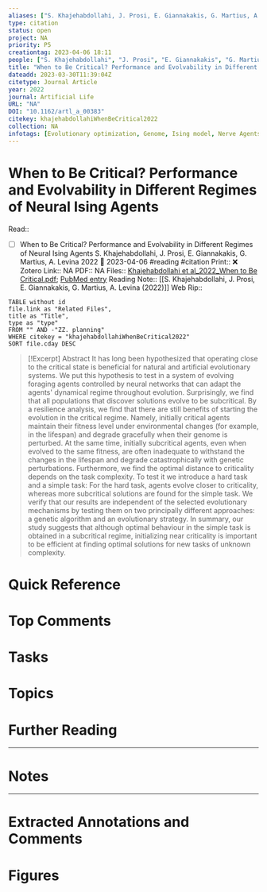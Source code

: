 ```yaml
---
aliases: ["S. Khajehabdollahi, J. Prosi, E. Giannakakis, G. Martius, A. Levina (2022)",]
type: citation
status: open
project: NA
priority: P5
creationtag: 2023-04-06 18:11
people: ["S. Khajehabdollahi", "J. Prosi", "E. Giannakakis", "G. Martius", "A. Levina"]
title: "When to Be Critical? Performance and Evolvability in Different Regimes of Neural Ising Agents"
dateadd: 2023-03-30T11:39:04Z
citetype: Journal Article
year: 2022
journal: Artificial Life
URL: "NA"
DOI: "10.1162/artl_a_00383"
citekey: khajehabdollahiWhenBeCritical2022
collection: NA
infotags: [Evolutionary optimization, Genome, Ising model, Nerve Agents, Neural Networks, Computer, criticality, dynamical systems, neural networks]
---
```


# When to Be Critical? Performance and Evolvability in Different Regimes of Neural Ising Agents
Read:: 
- [ ] When to Be Critical? Performance and Evolvability in Different Regimes of Neural Ising Agents S. Khajehabdollahi, J. Prosi, E. Giannakakis, G. Martius, A. Levina 2022 🛫 2023-04-06 #reading #citation
Print::  ❌
Zotero Link:: NA
PDF:: NA
Files:: [Khajehabdollahi et al_2022_When to Be Critical.pdf](file:///C:%5CUsers%5Cmichaelt%5CInsync%5Cm@tarlton.info%5CGoogle%20Drive%5C06.%20Zotero%5Cstorage_new%5CArtificial%20Life_2022%5CKhajehabdollahi%20et%20al_2022_When%20to%20Be%20Critical.pdf); [PubMed entry](file:///)
Reading Note:: [[S. Khajehabdollahi, J. Prosi, E. Giannakakis, G. Martius, A. Levina (2022)]]
Web Rip:: 

```dataview
TABLE without id
file.link as "Related Files",
title as "Title",
type as "type"
FROM "" AND -"ZZ. planning"
WHERE citekey = "khajehabdollahiWhenBeCritical2022" 
SORT file.cday DESC
```


> [!Excerpt] Abstract
> It has long been hypothesized that operating close to the critical state is beneficial for natural and artificial evolutionary systems. We put this hypothesis to test in a system of evolving foraging agents controlled by neural networks that can adapt the agents' dynamical regime throughout evolution. Surprisingly, we find that all populations that discover solutions evolve to be subcritical. By a resilience analysis, we find that there are still benefits of starting the evolution in the critical regime. Namely, initially critical agents maintain their fitness level under environmental changes (for example, in the lifespan) and degrade gracefully when their genome is perturbed. At the same time, initially subcritical agents, even when evolved to the same fitness, are often inadequate to withstand the changes in the lifespan and degrade catastrophically with genetic perturbations. Furthermore, we find the optimal distance to criticality depends on the task complexity. To test it we introduce a hard task and a simple task: For the hard task, agents evolve closer to criticality, whereas more subcritical solutions are found for the simple task. We verify that our results are independent of the selected evolutionary mechanisms by testing them on two principally different approaches: a genetic algorithm and an evolutionary strategy. In summary, our study suggests that although optimal behaviour in the simple task is obtained in a subcritical regime, initializing near criticality is important to be efficient at finding optimal solutions for new tasks of unknown complexity.


# Quick Reference

# Top Comments

# Tasks

# Topics


# Further Reading 
 

----
# Notes


----
# Extracted Annotations and Comments


# Figures